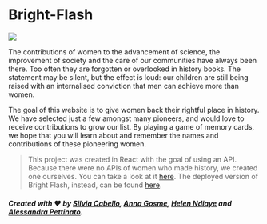 # Bright-Flash

![](https://res.cloudinary.com/octavian2111/image/upload/v1618995317/collage-menu-2_doi7vt.jpg)

The contributions of women to the advancement of science, the improvement of society and the care of our communities have always been there. Too often they are forgotten or overlooked in history books. The statement may be silent, but the effect is loud: our children are still being raised with an internalised conviction that men can achieve more than women.

The goal of this website is to give women back their rightful place in history. We have selected just a few amongst many pioneers, and would love to receive contributions to grow our list. By playing a game of memory cards, we hope that you will learn about and remember the names and contributions of these pioneering women.


> This project was created in React with the goal of using an API. Because there were no APIs of women who made history, we created one ourselves. You can take a look at it [here](https://github.com/AlessandraPettinato/Back-end-bright-flash). The deployed version of Bright Flash, instead, can be found [here](https://github.com/AlessandraPettinato/Front-end-bright-flash). 


##### Created with ❤️ by [Silvia Cabello](https://github.com/SilviaCabello), [Anna Gosme](https://github.com/AnnaGosme), [Helen Ndiaye](https://github.com/HELENTRISHA) and [Alessandra Pettinato](https://github.com/AlessandraPettinato).
